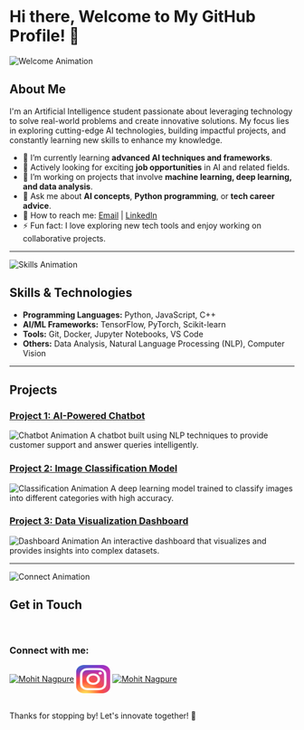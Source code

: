 # Hi there, Welcome to My GitHub Profile! 👋

![Welcome Animation](https://media.giphy.com/media/hvRJCLFzcasrR4ia7z/giphy.gif)

## About Me

I'm an Artificial Intelligence student passionate about leveraging technology to solve real-world problems and create innovative solutions. My focus lies in exploring cutting-edge AI technologies, building impactful projects, and constantly learning new skills to enhance my knowledge.

- 🌱 I’m currently learning **advanced AI techniques and frameworks**.
- 💼 Actively looking for exciting **job opportunities** in AI and related fields.
- 🔭 I’m working on projects that involve **machine learning, deep learning, and data analysis**.
- 💬 Ask me about **AI concepts**, **Python programming**, or **tech career advice**.
- 📧 How to reach me: [Email](mailto:ai.student@example.com) | [LinkedIn](https://linkedin.com/in/ai-student)
- ⚡ Fun fact: I love exploring new tech tools and enjoy working on collaborative projects.

---

![Skills Animation](https://media.giphy.com/media/QSSBtD0E5hdEx0Q4Ge/giphy.gif)

## Skills & Technologies

- **Programming Languages:** Python, JavaScript, C++
- **AI/ML Frameworks:** TensorFlow, PyTorch, Scikit-learn
- **Tools:** Git, Docker, Jupyter Notebooks, VS Code
- **Others:** Data Analysis, Natural Language Processing (NLP), Computer Vision

---

## Projects

### [Project 1: AI-Powered Chatbot](https://github.com/ai-student/ai-chatbot)
![Chatbot Animation](https://media.giphy.com/media/JIX9t2j0ZTN9S/giphy.gif)
A chatbot built using NLP techniques to provide customer support and answer queries intelligently.

### [Project 2: Image Classification Model](https://github.com/ai-student/image-classification)
![Classification Animation](https://media.giphy.com/media/3oriO0OEd9QIDdllqo/giphy.gif)
A deep learning model trained to classify images into different categories with high accuracy.

### [Project 3: Data Visualization Dashboard](https://github.com/ai-student/data-dashboard)
![Dashboard Animation](https://media.giphy.com/media/13HgwGsXF0aiGY/giphy.gif)
An interactive dashboard that visualizes and provides insights into complex datasets.

---

![Connect Animation](https://media.giphy.com/media/Ll22OhMLAlVDb8UQWe/giphy.gif)

## Get in Touch

<br/>

<h3 align="left">Connect with me:</h3>
<p align="left">
<a href="https://www.linkedin.com/in/mohit-nagpure-099194254/" target="blank"><img align="center" src="https://raw.githubusercontent.com/rahuldkjain/github-profile-readme-generator/master/src/images/icons/Social/linked-in-alt.svg" alt="Mohit Nagpure" height="50" width="60" /></a>
<a href="https://www.linkedin.com/in/mohit-nagpure-099194254/" target="blank"><img align="center" src="https://github.com/tandpfun/skill-icons/blob/65dea6c4eaca7da319e552c09f4cf5a9a8dab2c8/icons/Instagram.svg" alt="Mohit Nagpure" height="50" width="60" /></a>
<a href="https://wa.me/qr/ML2ROCOWMQ3QJ1 " target="blank"><img align="center" src="https://camo.githubusercontent.com/2f5ba03aa79e983b821be90c245ae64cb4f70cff266cf7f80a276307d75c84ee/68747470733a2f2f6564656e742e6769746875622e696f2f537570657254696e7949636f6e732f696d616765732f7376672f77686174736170702e737667" alt="Mohit Nagpure" height="50" width="60" /></a>
</p>

<br/>
Thanks for stopping by! Let's innovate together! 🚀
